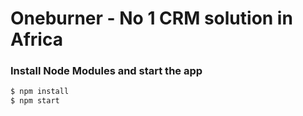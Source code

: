 # Oneburner - No 1 CRM solution in Africa

### Install Node Modules and start the app

```bash
$ npm install
$ npm start
```
